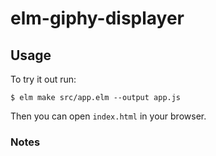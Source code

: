 # elm-giphy-displayer

## Usage

To try it out run:

```shell
$ elm make src/app.elm --output app.js
```

Then you can open `index.html` in your browser.

### Notes
